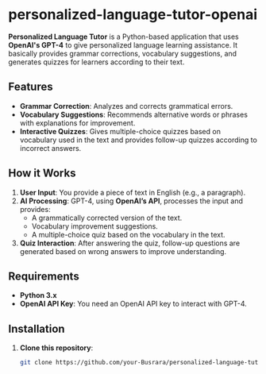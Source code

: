 # personalized-language-tutor-openai

**Personalized Language Tutor** is a Python-based application that uses **OpenAI's GPT-4** to give personalized language learning assistance. It basically provides grammar corrections, vocabulary suggestions, and generates quizzes for learners according to their text.

## Features

- **Grammar Correction**: Analyzes and corrects grammatical errors.
- **Vocabulary Suggestions**: Recommends alternative words or phrases with explanations for improvement.
- **Interactive Quizzes**: Gives multiple-choice quizzes based on vocabulary used in the text and provides follow-up quizzes according to incorrect answers.

## How it Works

1. **User Input**: You provide a piece of text in English (e.g., a paragraph).
2. **AI Processing**: GPT-4, using **OpenAI’s API**, processes the input and provides:
   - A grammatically corrected version of the text.
   - Vocabulary improvement suggestions.
   - A multiple-choice quiz based on the vocabulary in the text.
3. **Quiz Interaction**: After answering the quiz, follow-up questions are generated based on wrong answers to improve understanding.

## Requirements

- **Python 3.x**
- **OpenAI API Key**: You need an OpenAI API key to interact with GPT-4.

## Installation

1. **Clone this repository**:
   ```bash
   git clone https://github.com/your-Busrara/personalized-language-tutor-openai.git
